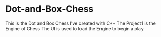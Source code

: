 # Dot-and-Box-Chess
This is the Dot and Box Chess I've created with C++
The Project1 is the Engine of Chess
The UI is used to load the Engine to begin a play
